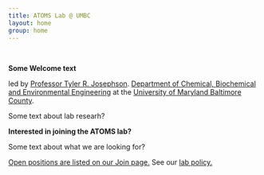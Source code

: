 ```yaml
---
title: ATOMS Lab @ UMBC
layout: home
group: home
---
```

<br>


**Some Welcome text**



led by [Professor Tyler R. Josephson](https://cbee.umbc.edu/josephson/).
 [Department of Chemical, Biochemical and Environmental Engineering](https://https://cbee.umbc.edu/) 
at the [University of Maryland Baltimore County](https://www.umbc.edu).


Some text about lab researh?


**Interested in joining the ATOMS lab?**

Some text about what we are looking for? 

<a href="{{ site.url }}/join">Open positions are listed on our Join page.</a> See our <a href="{{ site.url }}/compact/">lab policy.</a>



